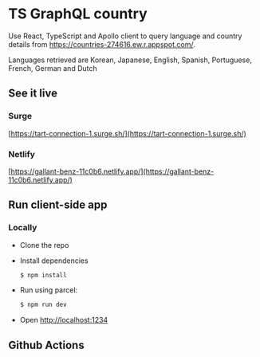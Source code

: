 # TS GraphQL country

Use React, TypeScript and Apollo client to query language and country details from https://countries-274616.ew.r.appspot.com/. 

Languages retrieved are Korean, Japanese, English, Spanish, Portuguese, French, German and Dutch

## See it live

### Surge
[https://tart-connection-1.surge.sh/](https://tart-connection-1.surge.sh/)

### Netlify
[https://gallant-benz-11c0b6.netlify.app/](https://gallant-benz-11c0b6.netlify.app/)


## Run client-side app

### Locally

- Clone the repo

- Install dependencies
  ```sh
  $ npm install
  ```

- Run using parcel:
  ```sh
  $ npm run dev
  ```

- Open [http://localhost:1234](http://localhost:1234)

## Github Actions